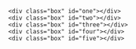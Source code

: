 <!DOCTYPE html>
<html>
<head>
<title>animation</title>
<style> 
	.box{
		margin-top: 50px;
		width: 200px;
		height: 25px;
		background-color: red;
		animation-name: example;
		animation-duration: 5s;
		animation-delay: 2s;
		position: relative;
		animation-iteration-count: infinite;
		border-radius: 100px;
		animation-direction: alternate-reverse;
		
	}
	@keyframes example {
	  0%   {background-color: red; left:0px;top:0px; transform: rotate(0deg);}
	  25%  {background-color: yellow; left:500px;top:0px; transform: rotate(360deg);}
	  50%  {background-color: blue; left:500px;top:200px; transform: rotate(720deg);}
	  75% {background-color: green; left:0px;top:200px; transform: rotate(1080deg);}
	  100% {background-color: #bceff5; left:0px;top:10px; transform: rotate(1440deg);}
	}
	 
	
	#one {animation-timing-function: linear;}
	#two {animation-timing-function: ease;}
	#three {animation-timing-function: ease-in;}
	#four {animation-timing-function: ease-out;}
	#five {animation-timing-function: ease-in-out;}

	
</style>
</head>
<body>

	<div class="box" id="one"></div>
	<div class="box" id="two"></div>
	<div class="box" id="three"></div>
	<div class="box" id="four"></div>
	<div class="box" id="five"></div>
	
	
</body>
</html>
